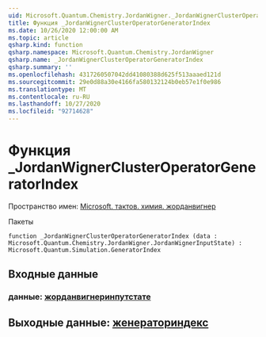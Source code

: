 ```yaml
---
uid: Microsoft.Quantum.Chemistry.JordanWigner._JordanWignerClusterOperatorGeneratorIndex
title: Функция _JordanWignerClusterOperatorGeneratorIndex
ms.date: 10/26/2020 12:00:00 AM
ms.topic: article
qsharp.kind: function
qsharp.namespace: Microsoft.Quantum.Chemistry.JordanWigner
qsharp.name: _JordanWignerClusterOperatorGeneratorIndex
qsharp.summary: ''
ms.openlocfilehash: 4317260507042dd41080388d625f513aaaed121d
ms.sourcegitcommit: 29e0d88a30e4166fa580132124b0eb57e1f0e986
ms.translationtype: MT
ms.contentlocale: ru-RU
ms.lasthandoff: 10/27/2020
ms.locfileid: "92714628"
---
```

# <a name="_jordanwignerclusteroperatorgeneratorindex-function"></a>Функция _JordanWignerClusterOperatorGeneratorIndex

Пространство имен: [Microsoft. тактов. химия. жорданвигнер](xref:Microsoft.Quantum.Chemistry.JordanWigner)

Пакеты [](https://nuget.org/packages/)




```qsharp
function _JordanWignerClusterOperatorGeneratorIndex (data : Microsoft.Quantum.Chemistry.JordanWigner.JordanWignerInputState) : Microsoft.Quantum.Simulation.GeneratorIndex
```


## <a name="input"></a>Входные данные

### <a name="data--jordanwignerinputstate"></a>данные: [жорданвигнеринпутстате](xref:Microsoft.Quantum.Chemistry.JordanWigner.JordanWignerInputState)





## <a name="output--generatorindex"></a>Выходные данные: [женераториндекс](xref:Microsoft.Quantum.Simulation.GeneratorIndex)

